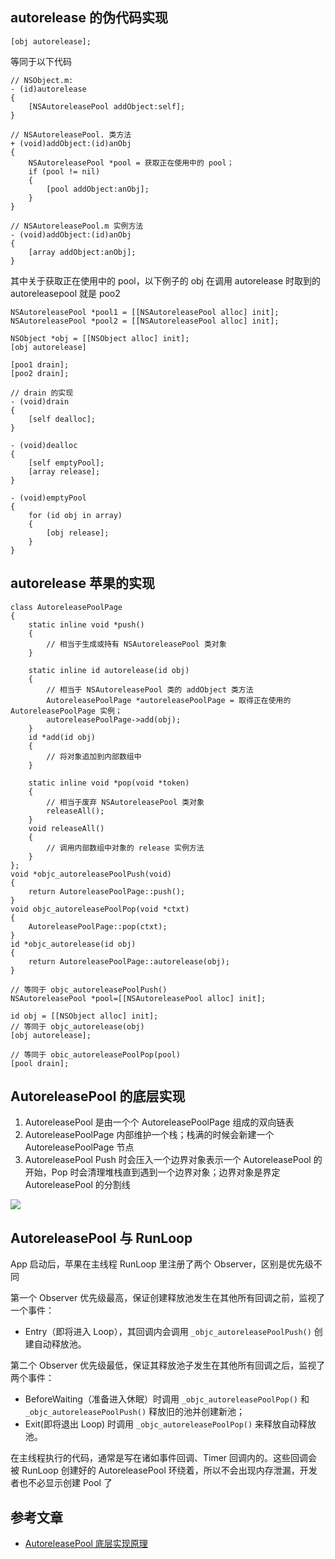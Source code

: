 ## autorelease 的伪代码实现

```objc
[obj autorelease];
```

等同于以下代码

```objc
// NSObject.m:
- (id)autorelease 
{
    [NSAutoreleasePool addObject:self];
}
```

```objc
// NSAutoreleasePool. 类方法
+ (void)addObject:(id)anObj 
{
    NSAutoreleasePool *pool = 获取正在使用中的 pool；
    if (pool != nil) 
    {
        [pool addObject:anObj];
    }
}

// NSAutoreleasePool.m 实例方法
- (void)addObject:(id)anObj 
{
    [array addObject:anObj];
}
```

其中关于获取正在使用中的 pool，以下例子的 obj 在调用 autorelease 时取到的 autoreleasepool 就是 poo2

```objc
NSAutoreleasePool *pool1 = [[NSAutoreleasePool alloc] init];
NSAutoreleasePool *pool2 = [[NSAutoreleasePool alloc] init];

NSObject *obj = [[NSObject alloc] init];
[obj autorelease]

[poo1 drain];
[poo2 drain];
```


```objc
// drain 的实现
- (void)drain
{
    [self dealloc];
}

- (void)dealloc
{
    [self emptyPool];
    [array release];
}

- (void)emptyPool
{
    for (id obj in array)
    {
        [obj release];
    }
}
```


## autorelease 苹果的实现
```objc
class AutoreleasePoolPage 
{
    static inline void *push() 
    {
        // 相当于生成或持有 NSAutoreleasePool 类对象
    }

    static inline id autorelease(id obj)
    {
        // 相当于 NSAutoreleasePool 类的 addObject 类方法
        AutoreleasePoolPage *autoreleasePoolPage = 取得正在使用的 AutoreleasePoolPage 实例；
        autoreleasePoolPage->add(obj);
    }
    id *add(id obj) 
    {
        // 将对象追加到内部数组中
    }

    static inline void *pop(void *token)
    {
        // 相当于废弃 NSAutoreleasePool 类对象
        releaseAll();
    }
    void releaseAll() 
    {
        // 调用内部数组中对象的 release 实例方法
    }
};
void *objc_autoreleasePoolPush(void)
{
    return AutoreleasePoolPage::push();
}
void objc_autoreleasePoolPop(void *ctxt)
{
    AutoreleasePoolPage::pop(ctxt);
}
id *objc_autorelease(id obj) 
{
    return AutoreleasePoolPage::autorelease(obj);
}
```

```objc
// 等同于 objc_autoreleasePoolPush()
NSAutoreleasePool *pool=[[NSAutoreleasePool alloc] init];

id obj = [[NSObject alloc] init];
// 等同于 objc_autorelease(obj)
[obj autorelease];

// 等同于 obic_autoreleasePoolPop(pool)
[pool drain];
```


## AutoreleasePool 的底层实现
1. AutoreleasePool 是由一个个 AutoreleasePoolPage 组成的双向链表
2. AutoreleasePoolPage 内部维护一个栈；栈满的时候会新建一个 AutoreleasePoolPage 节点
3. AutoreleasePool Push 时会压入一个边界对象表示一个 AutoreleasePool 的开始，Pop 时会清理堆栈直到遇到一个边界对象；边界对象是界定 AutoreleasePool 的分割线

![](https://user-gold-cdn.xitu.io/2018/5/23/1638c0ede96e603e)

## AutoreleasePool 与 RunLoop
App 启动后，苹果在主线程 RunLoop 里注册了两个 Observer，区别是优先级不同

第一个 Observer 优先级最高，保证创建释放池发生在其他所有回调之前，监视了一个事件：

+ Entry（即将进入 Loop），其回调内会调用 `_objc_autoreleasePoolPush()` 创建自动释放池。

第二个 Observer 优先级最低，保证其释放池子发生在其他所有回调之后，监视了两个事件：

+ BeforeWaiting（准备进入休眠）时调用 `_objc_autoreleasePoolPop()` 和 `_objc_autoreleasePoolPush()` 释放旧的池并创建新池；
+ Exit(即将退出 Loop) 时调用 `_objc_autoreleasePoolPop()` 来释放自动释放池。


在主线程执行的代码，通常是写在诸如事件回调、Timer 回调内的。这些回调会被 RunLoop 创建好的 AutoreleasePool 环绕着，所以不会出现内存泄漏，开发者也不必显示创建 Pool 了

## 参考文章
+ [AutoreleasePool 底层实现原理](https://juejin.im/post/5b052282f265da0b7156a2aa)
